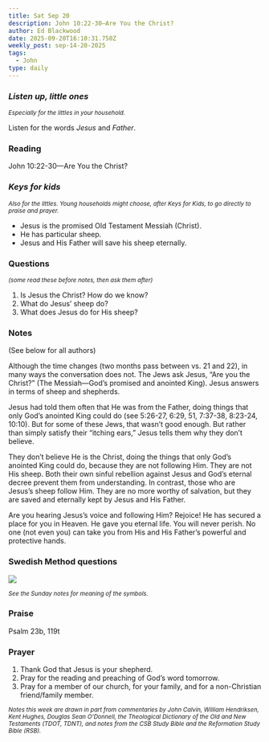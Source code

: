 ```yaml
---
title: Sat Sep 20
description: John 10:22-30—Are You the Christ?
author: Ed Blackwood
date: 2025-09-20T16:10:31.750Z
weekly_post: sep-14-20-2025
tags:
  - John
type: daily
---
```

### *Listen up, little ones*

<div><small><i>Especially for the littles in your household.</i></small></div>

Listen for the words *Jesus* and *Father*.

### Reading

John 10:22-30—Are You the Christ?

### *Keys for kids*

<div><small><i>Also for the littles. Young households might choose, after Keys for Kids, to go directly to praise and prayer.</i></small></div>

* Jesus is the promised Old Testament Messiah (Christ).
* He has particular sheep.
* Jesus and His Father will save his sheep eternally.

### Questions

<div><small><i>(some read these before notes, then ask them after)</i></small></div>

1. Is Jesus the Christ? How do we know?
2. What do Jesus’ sheep do?
3. What does Jesus do for His sheep? 

### Notes

(See below for all authors)	

Although the time changes (two months pass between vs. 21 and 22), in many ways the conversation does not. The Jews ask Jesus, “Are you the Christ?” (The Messiah—God’s promised and anointed King). Jesus answers in terms of sheep and shepherds.

Jesus had told them often that He was from the Father, doing things that only God’s anointed King could do (see 5:26-27, 6:29, 51, 7:37-38, 8:23-24, 10:10). But for some of these Jews, that wasn’t good enough. But rather than simply satisfy their “itching ears,” Jesus tells them why they don’t believe.

They don’t believe He is the Christ, doing the things that only God’s anointed King could do, because they are not following Him. They are not His sheep. Both their own sinful rebellion against Jesus and God’s eternal decree prevent them from understanding. In contrast, those who are Jesus’s sheep follow Him. They are no more worthy of salvation, but they are saved and eternally kept by Jesus and His Father.

Are you hearing Jesus’s voice and following Him? Rejoice! He has secured a place for you in Heaven. He gave you eternal life. You will never perish. No one (not even you) can take you from His and His Father’s powerful and protective hands.

### Swedish Method questions

![](/static/img/family_worship_study_ed-swedish_questions.png)

<div><small><i>See the Sunday notes for meaning of the symbols.</i></small></div>

### Praise

Psalm 23b, 119t

### Prayer

1. Thank God that Jesus is your shepherd.
2. Pray for the reading and preaching of God’s word tomorrow.
3. Pray for a member of our church, for your family, and for a non-Christian friend/family member.

<div><small><i>Notes this week are drawn in part from commentaries by John Calvin, William Hendriksen, Kent Hughes, Douglas Sean O’Donnell, the Theological Dictionary of the Old and New Testaments (TDOT, TDNT), and notes from the CSB Study Bible and the Reformation Study Bible (RSB).</i></small></div>